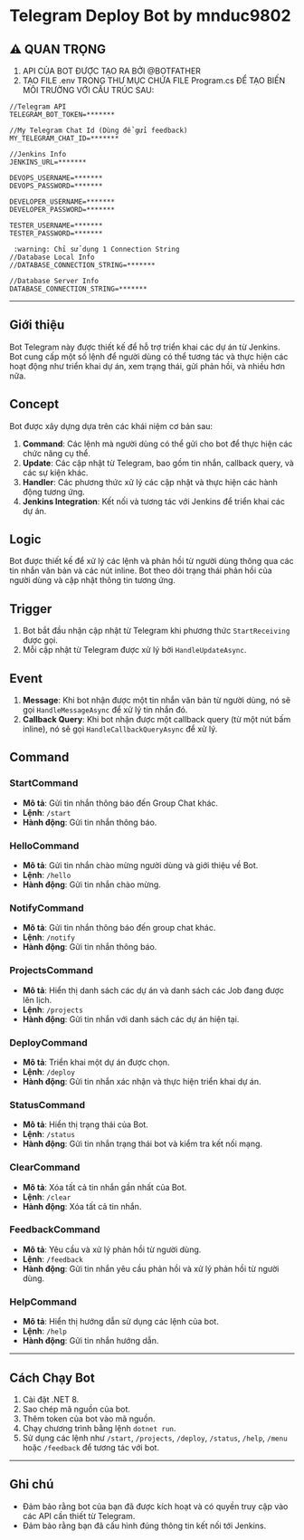 # Telegram Deploy Bot by mnduc9802

## :warning: QUAN TRỌNG

1. API CỦA BOT ĐƯỢC TẠO RA BỞI @BOTFATHER
2. TẠO FILE .env TRONG THƯ MỤC CHỨA FILE Program.cs ĐỂ TẠO BIẾN MÔI TRƯỜNG VỚI CẤU TRÚC SAU:
```
//Telegram API
TELEGRAM_BOT_TOKEN=*******

//My Telegram Chat Id (Dùng để gửi feedback)
MY_TELEGRAM_CHAT_ID=*******

//Jenkins Info
JENKINS_URL=*******

DEVOPS_USERNAME=*******
DEVOPS_PASSWORD=*******

DEVELOPER_USERNAME=*******
DEVELOPER_PASSWORD=*******

TESTER_USERNAME=*******
TESTER_PASSWORD=*******

 :warning: Chỉ sử dụng 1 Connection String
//Database Local Info
//DATABASE_CONNECTION_STRING=*******

//Database Server Info
DATABASE_CONNECTION_STRING=*******
```
---

## Giới thiệu

Bot Telegram này được thiết kế để hỗ trợ triển khai các dự án từ Jenkins. Bot cung cấp một số lệnh để người dùng có thể tương tác và thực hiện các hoạt động như triển khai dự án, xem trạng thái, gửi phản hồi, và nhiều hơn nữa.

## Concept

Bot được xây dựng dựa trên các khái niệm cơ bản sau:

1. **Command**: Các lệnh mà người dùng có thể gửi cho bot để thực hiện các chức năng cụ thể.
2. **Update**: Các cập nhật từ Telegram, bao gồm tin nhắn, callback query, và các sự kiện khác.
3. **Handler**: Các phương thức xử lý các cập nhật và thực hiện các hành động tương ứng.
4. **Jenkins Integration**: Kết nối và tương tác với Jenkins để triển khai các dự án.

## Logic

Bot được thiết kế để xử lý các lệnh và phản hồi từ người dùng thông qua các tin nhắn văn bản và các nút inline. Bot theo dõi trạng thái phản hồi của người dùng và cập nhật thông tin tương ứng.

## Trigger

1. Bot bắt đầu nhận cập nhật từ Telegram khi phương thức `StartReceiving` được gọi.
2. Mỗi cập nhật từ Telegram được xử lý bởi `HandleUpdateAsync`.

## Event

1. **Message**: Khi bot nhận được một tin nhắn văn bản từ người dùng, nó sẽ gọi `HandleMessageAsync` để xử lý tin nhắn đó.
2. **Callback Query**: Khi bot nhận được một callback query (từ một nút bấm inline), nó sẽ gọi `HandleCallbackQueryAsync` để xử lý.

## Command

### StartCommand
- **Mô tả**: Gửi tin nhắn thông báo đến Group Chat khác.
- **Lệnh**: `/start`
- **Hành động**: Gửi tin nhắn thông báo.

### HelloCommand
- **Mô tả**: Gửi tin nhắn chào mừng người dùng và giới thiệu về Bot.
- **Lệnh**: `/hello`
- **Hành động**: Gửi tin nhắn chào mừng.

### NotifyCommand
- **Mô tả**: Gửi tin nhắn thông báo đến group chat khác.
- **Lệnh**: `/notify`
- **Hành động**: Gửi tin nhắn thông báo.

### ProjectsCommand
- **Mô tả**: Hiển thị danh sách các dự án và danh sách các Job đang được lên lịch.
- **Lệnh**: `/projects`
- **Hành động**: Gửi tin nhắn với danh sách các dự án hiện tại.

### DeployCommand
- **Mô tả**: Triển khai một dự án được chọn.
- **Lệnh**: `/deploy`
- **Hành động**: Gửi tin nhắn xác nhận và thực hiện triển khai dự án.

### StatusCommand
- **Mô tả**: Hiển thị trạng thái của Bot.
- **Lệnh**: `/status`
- **Hành động**: Gửi tin nhắn trạng thái bot và kiểm tra kết nối mạng.

### ClearCommand
- **Mô tả**: Xóa tất cả tin nhắn gần nhất của Bot.
- **Lệnh**: `/clear`
- **Hành động**: Xóa tất cả tin nhắn.

### FeedbackCommand
- **Mô tả**: Yêu cầu và xử lý phản hồi từ người dùng.
- **Lệnh**: `/feedback`
- **Hành động**: Gửi tin nhắn yêu cầu phản hồi và xử lý phản hồi từ người dùng.

### HelpCommand
- **Mô tả**: Hiển thị hướng dẫn sử dụng các lệnh của bot.
- **Lệnh**: `/help`
- **Hành động**: Gửi tin nhắn hướng dẫn.


---

## Cách Chạy Bot

1. Cài đặt .NET 8.
2. Sao chép mã nguồn của bot.
3. Thêm token của bot vào mã nguồn.
4. Chạy chương trình bằng lệnh `dotnet run`.
5. Sử dụng các lệnh như `/start`, `/projects`, `/deploy`, `/status`, `/help`, `/menu` hoặc `/feedback` để tương tác với bot.

---

## Ghi chú

- Đảm bảo rằng bot của bạn đã được kích hoạt và có quyền truy cập vào các API cần thiết từ Telegram.
- Đảm bảo rằng bạn đã cấu hình đúng thông tin kết nối tới Jenkins.
